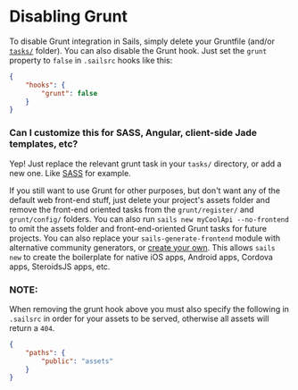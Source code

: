# Disabling Grunt

To disable Grunt integration in Sails, simply delete your Gruntfile (and/or [`tasks/`](http://sailsjs.org/documentation/anatomy/myApp/tasks) folder). You can also disable the Grunt hook. Just set the `grunt` property to `false` in `.sailsrc` hooks like this:

```json
{
    "hooks": {
        "grunt": false
    }
}
```

### Can I customize this for SASS, Angular, client-side Jade templates, etc?

Yep! Just replace the relevant grunt task in your `tasks/` directory, or add a new one.  Like [SASS](https://github.com/sails101/using-sass) for example.

If you still want to use Grunt for other purposes, but don't want any of the default web front-end stuff, just delete your project's assets folder and remove the front-end oriented tasks from the `grunt/register/` and `grunt/config/` folders.  You can also run `sails new myCoolApi --no-frontend` to omit the assets folder and front-end-oriented Grunt tasks for future projects.  You can also replace your `sails-generate-frontend` module with alternative community generators, or [create your own](https://github.com/balderdashy/sails-generate-generator).  This allows `sails new` to create the boilerplate for native iOS apps, Android apps, Cordova apps, SteroidsJS apps, etc.



<docmeta name="displayName" value="Disabling Grunt">

### NOTE:

When removing the grunt hook above you must also specify the following in `.sailsrc` in order for your assets to be served, otherwise all assets will return a `404`.

```json
{
    "paths": {
    	"public": "assets"
    }
}
```
